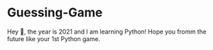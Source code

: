 # Guessing-Game
Hey 👋, the year is 2021 and I am learning Python! Hope you fromm the future like your 1st Python game. 
